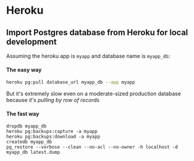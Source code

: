 # Heroku

## Import Postgres database from Heroku for local development

Assuming the heroku app is `myapp` and database name is `myapp_db`:

#### The easy way

```sh
heroku pg:pull database_url myapp_db --app myapp
```

But it's extremely slow even on a moderate-sized production database because *it's pulling by row of records*

#### The fast way

```
dropdb myapp_db
heroku pg:backups:capture -a myapp
heroku pg:backups:download -a myapp
createdb myapp_db
pg_restore --verbose --clean --no-acl --no-owner -h localhost -d myapp_db latest.dump
```
